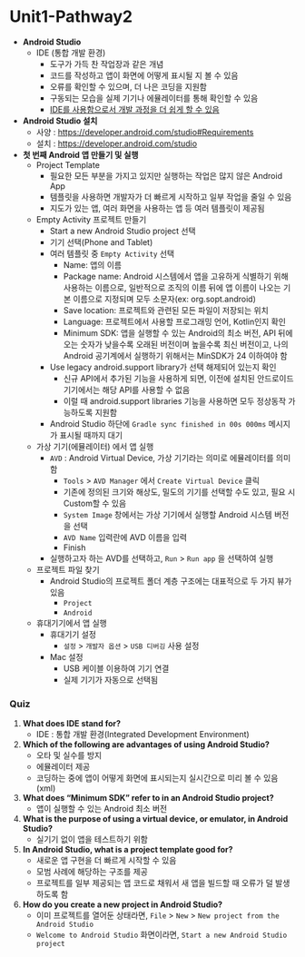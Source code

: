# Unit1-Pathway2



- **Android Studio**
  - IDE (통합 개발 환경)
    - 도구가 가득 찬 작업장과 같은 개념
    - 코드를 작성하고 앱이 화면에 어떻게 표시될 지 볼 수 있음
    - 오류를 확인할 수 있으며, 더 나은 코딩을 지원함
    - 구동되는 모습을 실제 기기나 에뮬레이터를 통해 확인할 수 있음
    - <u>IDE를 사용함으로서 개발 과정을 더 쉽게 할 수 있음</u>
- **Android Studio 설치**
  - 사양 : https://developer.android.com/studio#Requirements
  - 설치 : https://developer.android.com/studio
- **첫 번째 Android 앱 만들기 및 실행**
  - Project Template
    - 필요한 모든 부분을 가지고 있지만 실행하는 작업은 많지 않은 Android App
    - 템플릿을 사용하면 개발자가 더 빠르게 시작하고 일부 작업을 줄일 수 있음
    - 지도가 있는 앱, 여러 화면을 사용하는 앱 등 여러 템플릿이 제공됨
  - Empty Activity 프로젝트 만들기
    - Start a new Android Studio project 선택
    - 기기 선택(Phone and Tablet)
    - 여러 템플릿 중 `Empty Activity` 선택
      - Name: 앱의 이름
      - Package name: Android 시스템에서 앱을 고유하게 식별하기 위해 사용하는 이름으로, 일반적으로 조직의 이름 뒤에 앱 이름이 나오는 기본 이름으로 지정되며 모두 소문자(ex: org.sopt.android)
      - Save location: 프로젝트와 관련된 모든 파일이 저장되는 위치
      - Language: 프로젝트에서 사용할 프로그래밍 언어, Kotlin인지 확인
      - Minimum SDK: 앱을 실행할 수 있는 Android의 최소 버전, API 뒤에 오는 숫자가 낮을수록 오래된 버전이며 높을수록 최신 버전이고, 나의 Android 공기계에서 실행하기 위해서는 MinSDK가 24 이하여야 함
    - Use legacy android.support library가 선택 해제되어 있는지 확인
      - 신규 API에서 추가된 기능을 사용하게 되면, 이전에 설치된 안드로이드 기기에서는 해당 API를 사용할 수 없음
      - 이럴 때 android.support libraries 기능을 사용하면 모두 정상동작 가능하도록 지원함
    - Android Studio 하단에 `Gradle sync finished in 00s 000ms` 메시지가 표시될 때까지 대기
  - 가상 기기(에뮬레이터) 에서 앱 실행
    - `AVD` : Android Virtual Device, 가상 기기라는 의미로 에뮬레이터를 의미함
      - `Tools` > `AVD Manager` 에서 `Create Virtual Device` 클릭
      - 기존에 정의된 크기와 해상도, 밀도의 기기를 선택할 수도 있고, 필요 시 Custom할 수 있음
      - `System Image` 창에서는 가상 기기에서 실행할 Android 시스템 버전을 선택
      - `AVD Name` 입력란에 AVD 이름을 입력
      - Finish
    - 실행하고자 하는 AVD를 선택하고, `Run` > `Run app` 을 선택하여 실행
  - 프로젝트 파일 찾기
    * Android Studio의 프로젝트 폴더 계층 구조에는 대표적으로 두 가지 뷰가 있음
      * `Project`
      * `Android`
  - 휴대기기에서 앱 실행
    - 휴대기기 설정
      - `설정` > `개발자 옵션` > `USB 디버깅` 사용 설정
    - Mac 설정
      - USB 케이블 이용하여 기기 연결
      - 실제 기기가 자동으로 선택됨



### Quiz

1. **What does IDE stand for?**
   * IDE : 통합 개발 환경(Integrated Development Environment)
2. **Which of the following are advantages of using Android Studio?**
   * 오타 및 실수를 방지
   * 에뮬레이터 제공
   * 코딩하는 중에 앱이 어떻게 화면에 표시되는지 실시간으로 미리 볼 수 있음(xml)
3. **What does “Minimum SDK” refer to in an Android Studio project?**
   * 앱이 실행할 수 있는 Android 최소 버전
4. **What is the purpose of using a virtual device, or emulator, in Android Studio?**
   * 실기기 없이 앱을 테스트하기 위함
5. **In Android Studio, what is a project template good for?**
   * 새로운 앱 구현을 더 빠르게 시작할 수 있음
   * 모범 사례에 해당하는 구조를 제공
   * 프로젝트를 일부 제공되는 앱 코드로 채워서 새 앱을 빌드할 때 오류가 덜 발생하도록 함
6. **How do you create a new project in Android Studio?**
   * 이미 프로젝트를 열어둔 상태라면, `File` > `New` > `New project from the Android Studio`
   * `Welcome to Android Studio` 화면이라면, `Start a new Android Studio project`

